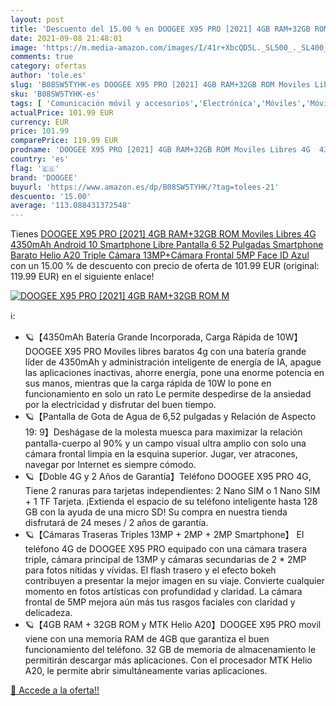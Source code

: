 ```yaml
---
layout: post
title: 'Descuento del 15.00 % en DOOGEE X95 PRO [2021] 4GB RAM+32GB ROM M'
date: 2021-09-08 21:48:01
image: 'https://m.media-amazon.com/images/I/41r+XbcQD5L._SL500_._SL400_.jpg'
comments: true
category: ofertas
author: 'tole.es'
slug: 'B08SW5TYHK-es DOOGEE X95 PRO [2021] 4GB RAM+32GB ROM Moviles Libres 4G...'
sku: 'B08SW5TYHK-es'
tags: [ 'Comunicación móvil y accesorios','Electrónica','Móviles','Móviles y smartphones libres','android','doogee', ]
actualPrice: 101.99 EUR
currency: EUR
price: 101.99
comparePrice: 119.99 EUR
prodname: 'DOOGEE X95 PRO [2021] 4GB RAM+32GB ROM Moviles Libres 4G  4350mAh Android 10 Smartphone Libre  Pantalla 6 52 Pulgadas  Smartphone Barato Helio A20  Triple Cámara 13MP+Cámara Frontal 5MP  Face ID  Azul'
country: 'es'
flag: '🇪🇸'
brand: 'DOOGEE'
buyurl: 'https://www.amazon.es/dp/B08SW5TYHK/?tag=tolees-21'
descuento: '15.00'
average: '113.088431372548'
---
```


Tienes [DOOGEE X95 PRO [2021] 4GB RAM+32GB ROM Moviles Libres 4G  4350mAh Android 10 Smartphone Libre  Pantalla 6 52 Pulgadas  Smartphone Barato Helio A20  Triple Cámara 13MP+Cámara Frontal 5MP  Face ID  Azul](https://www.amazon.es/dp/B08SW5TYHK/?tag=tolees-21) con un 15.00 % de descuento con precio de oferta de 101.99 EUR (original: 119.99 EUR) en el siguiente enlace!

[![DOOGEE X95 PRO [2021] 4GB RAM+32GB ROM M](https://m.media-amazon.com/images/I/41r+XbcQD5L._SL500_._SL400_.jpg)](https://www.amazon.es/dp/B08SW5TYHK/?tag=tolees-21)

ℹ️:

- 🪐【4350mAh Batería Grande Incorporada, Carga Rápida de 10W】DOOGEE X95 PRO Moviles libres baratos 4g con una batería grande líder de 4350mAh y administración inteligente de energía de IA, apague las aplicaciones inactivas, ahorre energía, pone una enorme potencia en sus manos, mientras que la carga rápida de 10W lo pone en funcionamiento en solo un rato Le permite despedirse de la ansiedad por la electricidad y disfrutar del buen tiempo.
- 🪐【Pantalla de Gota de Agua de 6,52 pulgadas y Relación de Aspecto 19: 9】Deshágase de la molesta muesca para maximizar la relación pantalla-cuerpo al 90% y un campo visual ultra amplio con solo una cámara frontal limpia en la esquina superior. Jugar, ver atracones, navegar por Internet es siempre cómodo.
- 🪐【Doble 4G y 2 Años de Garantía】Teléfono DOOGEE X95 PRO 4G, Tiene 2 ranuras para tarjetas independientes: 2 Nano SIM o 1 Nano SIM + 1 TF Tarjeta. ¡Extienda el espacio de su teléfono inteligente hasta 128 GB con la ayuda de una micro SD! Su compra en nuestra tienda disfrutará de 24 meses / 2 años de garantía.
- 🪐【Cámaras Traseras Triples 13MP + 2MP + 2MP Smartphone】 El teléfono 4G de DOOGEE X95 PRO equipado con una cámara trasera triple, cámara principal de 13MP y cámaras secundarias de 2 * 2MP para fotos nítidas y vívidas. El flash trasero y el efecto bokeh contribuyen a presentar la mejor imagen en su viaje. Convierte cualquier momento en fotos artísticas con profundidad y claridad. La cámara frontal de 5MP mejora aún más tus rasgos faciales con claridad y delicadeza.
- 🪐【4GB RAM + 32GB ROM y MTK Helio A20】DOOGEE X95 PRO movil viene con una memoria RAM de 4GB que garantiza el buen funcionamiento del teléfono. 32 GB de memoria de almacenamiento le permitirán descargar más aplicaciones. Con el procesador MTK Helio A20, le permite abrir simultáneamente varias aplicaciones.

[🛒 Accede a la oferta!!](https://www.amazon.es/dp/B08SW5TYHK/?tag=tolees-21)
